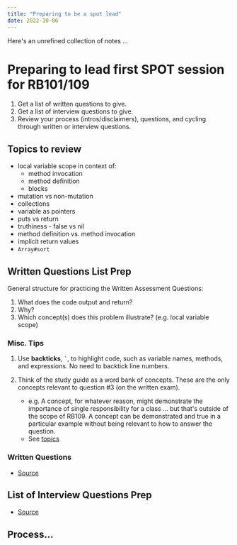 ```yaml
---
title: "Preparing to be a spot lead"
date: 2022-10-06
---
```


Here's an unrefined collection of notes ...

# Preparing to lead first SPOT session for RB101/109

1. Get a list of written questions to give.
2. Get a list of interview questions to give.
3. Review your process (intros/disclaimers), questions, and cycling through written or interview questions.

## Topics to review

- local variable scope in context of:
  - method invocation
  - method definition
  - blocks
- mutation vs non-mutation
- collections
- variable as pointers
- puts vs return
- truthiness - false vs nil
- method definition vs. method invocation
- implicit return values
- `Array#sort`

## Written Questions List Prep

General structure for practicing the Written Assessment Questions:

1. What does the code output and return?
2. Why?
3. Which concept(s) does this problem illustrate? (e.g. local variable scope)

### Misc. Tips

1. Use **backticks**, `` ` ``, to highlight code, such as variable names, methods, and expressions. No need to backtick line numbers.
2. Think of the study guide as a word bank of concepts. These are the only concepts relevant to question #3 (on the written exam).

    - e.g. A concept, for whatever reason, might demonstrate the importance of single responsibility for a class ... but that's outside of the scope of RB109. A concept can be demonstrated and true in a particular example without being relevant to how to answer the question.
    - See [topics](#topics-to-review)

### Written Questions

- [Source](https://fine-ocean-68c.notion.site/RB101-934e6196044d425f9b2f23830ead6534?p=91bcc598a24d4ad6aadad86802e7412b&pm=s)



## List of Interview Questions Prep

- [Source](https://docs.google.com/document/d/1usQUJQFr6PGVo3ZWgMi3nVtDRdeUuOUNRtZPtSKkYuE/edit)


## Process...